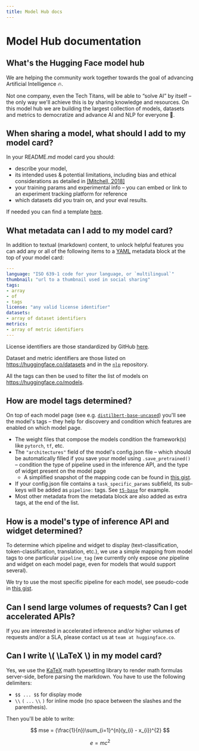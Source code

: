 ```yaml
---
title: Model Hub docs
---
```


<h1 class="no-top-margin">Model Hub documentation</h1>


## What's the Hugging Face model hub

We are helping the community work together towards the goal of advancing Artificial Intelligence 🔥.

Not one company, even the Tech Titans, will be able to “solve AI” by itself – the only way we'll achieve this is by sharing knowledge and resources. On this model hub we are building the largest collection of models, datasets and metrics to democratize and advance AI and NLP for everyone 🚀.

## When sharing a model, what should I add to my model card?

In your README.md model card you should:
- describe your model,
- its intended uses & potential limitations, including bias and ethical considerations as detailed in [[Mitchell, 2018]](https://arxiv.org/abs/1810.03993)
- your training params and experimental info – you can embed or link to an experiment tracking platform for reference
- which datasets did you train on, and your eval results.

If needed you can find a template [here](https://github.com/huggingface/model_card).


## What metadata can I add to my model card?

In addition to textual (markdown) content, to unlock helpful features you can add any or all of the following items to a [YAML](https://en.wikipedia.org/wiki/YAML) metadata block at the top of your model card:

```yaml
---
language: "ISO 639-1 code for your language, or `multilingual`"
thumbnail: "url to a thumbnail used in social sharing"
tags:
- array
- of
- tags
license: "any valid license identifier"
datasets:
- array of dataset identifiers
metrics:
- array of metric identifiers
---
```

License identifiers are those standardized by GitHub [here](https://help.github.com/en/github/creating-cloning-and-archiving-repositories/licensing-a-repository#searching-github-by-license-type).

Dataset and metric identifiers are those listed on https://huggingface.co/datasets and in the [`nlp`](https://github.com/huggingface/nlp) repository.

All the tags can then be used to filter the list of models on https://huggingface.co/models.


## How are model tags determined?

On top of each model page (see e.g. [`distilbert-base-uncased`](https://huggingface.co/distilbert-base-uncased)) you'll see the model's tags – they help for discovery and condition which features are enabled on which model page.

- The weight files that compose the models condition the framework(s) like `pytorch`, `tf`, etc.
- The `"architectures"` field of the model's config.json file – which should be automatically filled if you save your model using `.save_pretrained()` – condition the type of pipeline used in the inference API, and the type of widget present on the model page
	- A simplified snapshot of the mapping code can be found in [this gist]().
- If your config.json file contains a `task_specific_params` subfield, its sub-keys will be added as `pipeline:` tags. See [`t5-base`](http://localhost:5564/t5-base) for example.
- Most other metadata from the metadata block are also added as extra tags, at the end of the list.


## How is a model's type of inference API and widget determined?

To determine which pipeline and widget to display (text-classification, token-classification, translation, etc.), we use a simple mapping from model tags to one particular `pipeline_tag` (we currently only expose *one* pipeline and widget on each model page, even for models that would support several).

We try to use the most specific pipeline for each model, see pseudo-code in [this gist]().


## Can I send large volumes of requests? Can I get accelerated APIs?

If you are interested in accelerated inference and/or higher volumes of requests and/or a SLA, please contact us at `team at huggingface.co`.


## Can I write \\( \LaTeX \\) in my model card?

Yes, we use the [KaTeX](https://katex.org/) math typesetting library to render math formulas server-side,
before parsing the markdown.
You have to use the following delimiters:
- `$$ ... $$` for display mode
- `\\` `(` `...` `\\` `)` for inline mode (no space between the slashes and the parenthesis).

Then you'll be able to write:

$$
mse = (\frac{1}{n})\sum_{i=1}^{n}(y_{i} - x_{i})^{2}
$$

$$ e=mc^2 $$


